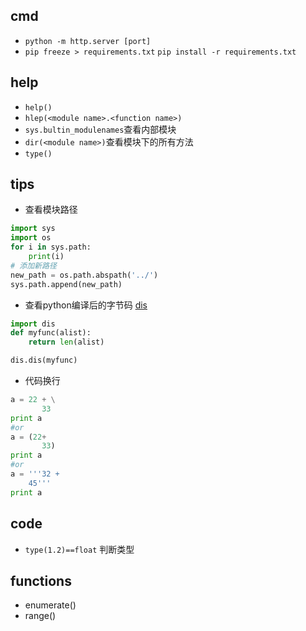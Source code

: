 


## cmd
+ `python -m http.server [port]`
+ `pip freeze > requirements.txt`  `pip install -r requirements.txt`


## help

+ `help()`
+ `hlep(<module name>.<function name>)`
+ `sys.bultin_modulenames`查看内部模块
+ `dir(<module name>)`查看模块下的所有方法
+ `type()`

## tips
+ 查看模块路径

```py
import sys
import os
for i in sys.path:
    print(i)
# 添加新路径
new_path = os.path.abspath('../')
sys.path.append(new_path)
```

+ 查看python编译后的字节码 [dis](https://docs.python.org/2/library/dis.html)

```py
import dis
def myfunc(alist):
    return len(alist)

dis.dis(myfunc)
```

+ 代码换行
```py
a = 22 + \
       33
print a
#or
a = (22+
       33)
print a
#or
a = '''32 +
    45'''
print a


```

## code

+ `type(1.2)==float` 判断类型

## functions

+ enumerate()
+ range()